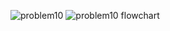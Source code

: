 
![problem10](https://github.com/user-attachments/assets/1e27f597-fcf4-4587-bb55-8ba05770d4bb)
![problem10 flowchart](https://github.com/user-attachments/assets/7a42bd71-fc21-4e60-8b0e-4480ead37778)
